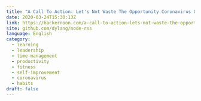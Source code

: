 ```yaml
---
title: "A Call To Action: Let's Not Waste The Opportunity Coronavirus Offers Us"
date: 2020-03-24T15:30:13Z
link: https://hackernoon.com/a-call-to-action-lets-not-waste-the-opportunity-coronavirus-offers-us-4x13c3wjo?source=rss&utm_medium=RSS&utm_source=news.12bit.vn
site: github.com/dylang/node-rss
language: English
category:
  - learning
  - leadership
  - time-management
  - productivity
  - fitness
  - self-improvement
  - coronavirus
  - habits
draft: false
---
```

